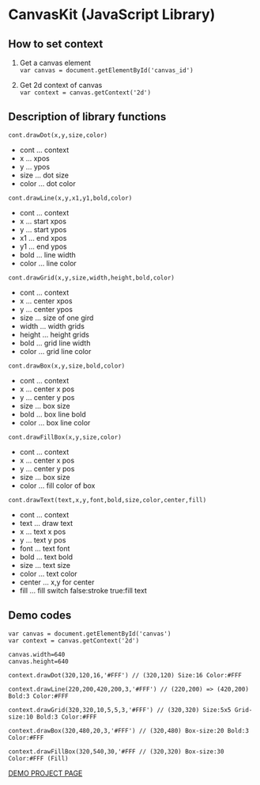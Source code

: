 # CanvasKit (JavaScript Library)

## How to set context
1. Get a canvas element  
`var canvas = document.getElementById('canvas_id')`

2. Get 2d context of canvas  
`var context = canvas.getContext('2d')`  

## Description of library functions

`cont.drawDot(x,y,size,color)`  
* cont ... context  
* x ... xpos  
* y ... ypos  
* size ... dot size  
* color ... dot color  

`cont.drawLine(x,y,x1,y1,bold,color)`  
* cont ... context
* x ... start xpos  
* y ... start ypos   
* x1 ... end xpos  
* y1 ... end ypos  
* bold ... line width  
* color ... line color  

`cont.drawGrid(x,y,size,width,height,bold,color)`  
* cont ... context  
* x ... center xpos  
* y ... center ypos  
* size ... size of one gird    
* width ... width grids  
* height ... height grids  
* bold ... grid line width  
* color ... grid line color  

`cont.drawBox(x,y,size,bold,color)`
* cont ... context  
* x ... center x pos  
* y ... center y pos  
* size ... box size  
* bold ... box line bold  
* color ... box line color  

`cont.drawFillBox(x,y,size,color)`  
* cont ... context  
* x ... center x pos  
* y ... center y pos  
* size ... box size
* color ... fill color of box  

`cont.drawText(text,x,y,font,bold,size,color,center,fill)`  
* cont ... context
* text ... draw text
* x ... text x pos  
* y ... text y pos  
* font ... text font  
* bold ... text bold  
* size ... text size  
* color ... text color  
* center ... x,y for center  
* fill ... fill switch false:stroke true:fill text  

## Demo codes
```
var canvas = document.getElementById('canvas')
var context = canvas.getContext('2d')

canvas.width=640
canvas.height=640

context.drawDot(320,120,16,'#FFF') // (320,120) Size:16 Color:#FFF

context.drawLine(220,200,420,200,3,'#FFF') // (220,200) => (420,200) Bold:3 Color:#FFF

context.drawGrid(320,320,10,5,5,3,'#FFF') // (320,320) Size:5x5 Grid-size:10 Bold:3 Color:#FFF

context.drawBox(320,480,20,3,'#FFF') // (320,480) Box-size:20 Bold:3 Color:#FFF

context.drawFillBox(320,540,30,'#FFF // (320,320) Box-size:30 Color:#FFF (Fill)
```

[DEMO PROJECT PAGE](https://jpnykw.github.io/CanvasKit/)
